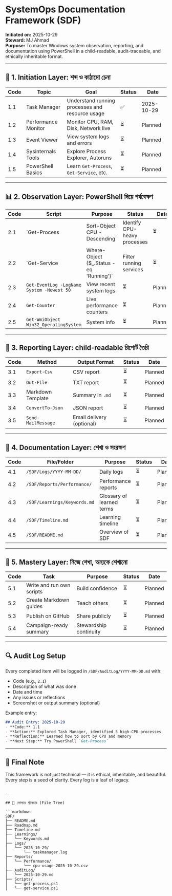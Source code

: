 
# SystemOps Documentation Framework (SDF)
**Initiated on:** 2025-10-29  
**Steward:** MJ Ahmad  
**Purpose:** To master Windows system observation, reporting, and documentation using PowerShell in a child-readable, audit-traceable, and ethically inheritable format.

---

## 🧠 1. Initiation Layer: শব্দ ও কাঠামো চেনা

| Code | Topic | Goal | Status | Date |
|------|-------|------|--------|------|
| 1.1 | Task Manager | Understand running processes and resource usage | ✅ | 2025-10-29 |
| 1.2 | Performance Monitor | Monitor CPU, RAM, Disk, Network live | ⏳ | Planned |
| 1.3 | Event Viewer | View system logs and errors | ⏳ | Planned |
| 1.4 | Sysinternals Tools | Explore Process Explorer, Autoruns | ⏳ | Planned |
| 1.5 | PowerShell Basics | Learn `Get-Process`, `Get-Service`, etc. | ⏳ | Planned |

---

## 📊 2. Observation Layer: PowerShell দিয়ে পর্যবেক্ষণ

| Code | Script | Purpose | Status | Date |
|------|--------|---------|--------|------|
| 2.1 | `Get-Process | Sort-Object CPU -Descending` | Identify CPU-heavy processes | ⏳ | Planned |
| 2.2 | `Get-Service | Where-Object {$_.Status -eq 'Running'}` | Filter running services | ⏳ | Planned |
| 2.3 | `Get-EventLog -LogName System -Newest 50` | View recent system logs | ⏳ | Planned |
| 2.4 | `Get-Counter` | Live performance counters | ⏳ | Planned |
| 2.5 | `Get-WmiObject Win32_OperatingSystem` | System info | ⏳ | Planned |

---

## 📜 3. Reporting Layer: child-readable রিপোর্ট তৈরি

| Code | Method | Output Format | Status | Date |
|------|--------|---------------|--------|------|
| 3.1 | `Export-Csv` | CSV report | ⏳ | Planned |
| 3.2 | `Out-File` | TXT report | ⏳ | Planned |
| 3.3 | Markdown Template | Summary in `.md` | ⏳ | Planned |
| 3.4 | `ConvertTo-Json` | JSON report | ⏳ | Planned |
| 3.5 | `Send-MailMessage` | Email delivery (optional) | ⏳ | Planned |

---

## 📁 4. Documentation Layer: শেখা ও সংরক্ষণ

| Code | File/Folder | Purpose | Status | Date |
|------|-------------|---------|--------|------|
| 4.1 | `/SDF/Logs/YYYY-MM-DD/` | Daily logs | ⏳ | Planned |
| 4.2 | `/SDF/Reports/Performance/` | Performance reports | ⏳ | Planned |
| 4.3 | `/SDF/Learnings/Keywords.md` | Glossary of learned terms | ⏳ | Planned |
| 4.4 | `/SDF/Timeline.md` | Learning timeline | ⏳ | Planned |
| 4.5 | `/SDF/README.md` | Overview of SDF | ⏳ | Planned |

---

## 🧠 5. Mastery Layer: নিজে শেখা, অন্যকে শেখানো

| Code | Task | Purpose | Status | Date |
|------|------|---------|--------|------|
| 5.1 | Write and run own scripts | Build confidence | ⏳ | Planned |
| 5.2 | Create Markdown guides | Teach others | ⏳ | Planned |
| 5.3 | Publish on GitHub | Share publicly | ⏳ | Planned |
| 5.4 | Campaign-ready summary | Stewardship continuity | ⏳ | Planned |

---

## 🔍 Audit Log Setup

Every completed item will be logged in `/SDF/AuditLog/YYYY-MM-DD.md` with:
- Code (e.g., `2.1`)
- Description of what was done
- Date and time
- Any issues or reflections
- Screenshot or output summary (optional)

Example entry:
```markdown
## Audit Entry: 2025-10-29
- **Code:** 1.1
- **Action:** Explored Task Manager, identified 5 high-CPU processes
- **Reflection:** Learned how to sort by CPU and memory
- **Next Step:** Try PowerShell `Get-Process`
```

---

## 🌱 Final Note
This framework is not just technical — it is ethical, inheritable, and beautiful. Every step is a seed of clarity. Every log is a leaf of legacy.

```

---

## 📁 ফোল্ডার স্ট্রাকচার (File Tree)

```markdown
SDF/
├── README.md
├── Roadmap.md
├── Timeline.md
├── Learnings/
│   └── Keywords.md
├── Logs/
│   └── 2025-10-29/
│       └── taskmanager.log
├── Reports/
│   └── Performance/
│       └── cpu-usage-2025-10-29.csv
├── AuditLog/
│   └── 2025-10-29.md
├── Scripts/
│   └── get-process.ps1
│   └── get-service.ps1

```


